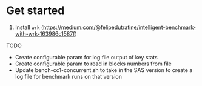 
# Get started
1) Install `wrk` (https://medium.com/@felipedutratine/intelligent-benchmark-with-wrk-163986c1587f)
<!-- 2) Install `lua`
3) Install LuaRocks
4) ` luarocks install --local  lua-cjson-ol` install script dependency -->


TODO
- Create configurable param for log file output of key stats
- Create configurable param to read in blocks numbers from file
- Update bench-cc1-concurrent.sh to take in the SAS version to create a log file for benchmark runs on that version
